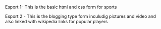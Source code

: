 Esport 1- This is the basic html and css form for sports 




Esport 2 - This is the blogging type form inculudig pictures and video and also linked with wikipedia links for popular players

